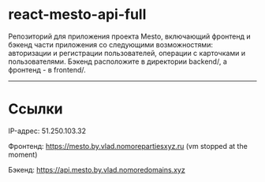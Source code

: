 # react-mesto-api-full

Репозиторий для приложения проекта Mesto, включающий фронтенд и бэкенд части приложения со следующими возможностями: авторизации и регистрации пользователей, операции с карточками и пользователями. Бэкенд расположите в директории backend/, а фронтенд - в frontend/.

---

# Ссылки

IP-адрес: 51.250.103.32

Фронтенд: https://mesto.by.vlad.nomorepartiesxyz.ru (vm stopped at the moment)

Бэкенд: https://api.mesto.by.vlad.nomoredomains.xyz
